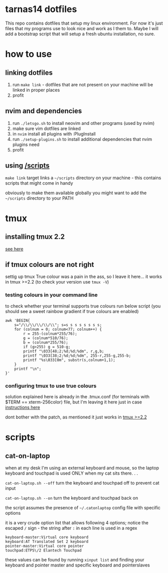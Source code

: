 # tarnas14 dotfiles

This repo contains dotfiles that setup my linux environment.
For now it's just files that my programs use to look nice and work as I them to.
Maybe I will add a bootstrap script that will setup a fresh ubuntu installation, no sure.

# how to use

## linking dotfiles

1. run `make link` - dotfiles that are not present on your machine will be linked in proper places
2. profit

## nvim and dependencies

1. run `./letsgo.sh` to install neovim and other programs (used by nvim)
2. make sure vim dotfiles are linked
3. in `nvim` install all plugins with :PlugInstall
4. run `./setup-plugins.sh` to install additional dependencies that nvim plugins need
5. profit

## using [/scripts](#scripts)

`make link` target links a `~/scripts` directory on your machine - this contains scripts that might come in handy

obviously to make them available globally you might want to add the `~/scripts` directory to your PATH

# tmux

## installing tmux 2.2
[see here](https://pseudoscripter.wordpress.com/2016/05/28/installing-tmux-2-2/)

## if tmux colours are not right

settig up tmux True colour was a pain in the ass, so I leave it here... it works in tmux >=2.2 (to check your version use `tmux -V`)

### testing colours in your command line

to check whether your terminal supports true colours run below script (you should see a sweet rainbow gradient if true colours are enabled)

```
awk 'BEGIN{
    s="/\\/\\/\\/\\/\\"; s=s s s s s s s s;
    for (colnum = 0; colnum<77; colnum++) {
        r = 255-(colnum*255/76);
        g = (colnum*510/76);
        b = (colnum*255/76);
        if (g>255) g = 510-g;
        printf "\033[48;2;%d;%d;%dm", r,g,b;
        printf "\033[38;2;%d;%d;%dm", 255-r,255-g,255-b;
        printf "%s\033[0m", substr(s,colnum+1,1);
    }
    printf "\n";
}'
```

### configuring tmux to use true colours

solution explained here is already in the .tmux.conf (for terminals with $TERM == xterm-256color) file, but I'm leaving it here just in case
[instructions here](https://sunaku.github.io/tmux-24bit-color.html#usage)

dont bother with the patch, as mentioned it just works in [tmux >=2.2](#installing-tmux-22)

# scripts

## cat-on-laptop

when at my desk I'm using an external keyboard and mouse, so the laptop keyboard and touchpad is used ONLY when my cat sits there. . . 

`cat-on-laptop.sh --off` turn the keyboard and touchpad off to prevent cat input

`cat-on-laptop.sh --on` turn the keyboard and touchpad back on

the script assumes the presence of `~/.catonlaptop` config file with specific options

it is a very crude option list that allows following 4 options; notice the escaped `/` sign - the string after `:` in each line is used in a regex

```
keyboard-master:Virtual core keyboard
keyboard:AT Translated Set 2 keyboard
pointer-master:Virtual core pointer
touchpad:ETPS\/2 Elantech Touchpad
```

these values can be found by running `xinput list` and finding your keyboard and pointer master and specific keyboard and pointerslaves
